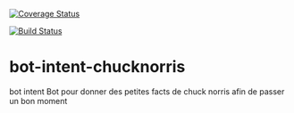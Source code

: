 [![Coverage Status](https://coveralls.io/repos/github/Netoun/bot-intent-chucknorris/badge.svg?branch=master)](https://coveralls.io/github/Netoun/bot-intent-chucknorris?branch=master)

[![Build Status](https://travis-ci.org/Netoun/bot-intent-chucknorris.svg?branch=master)](https://travis-ci.org/Netoun/bot-intent-chucknorris)

# bot-intent-chucknorris
bot intent
Bot pour donner des petites facts de chuck norris afin de passer un bon moment
